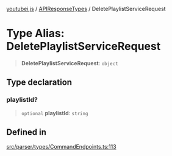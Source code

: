 [youtubei.js](../../../README.md) / [APIResponseTypes](../README.md) / DeletePlaylistServiceRequest

# Type Alias: DeletePlaylistServiceRequest

> **DeletePlaylistServiceRequest**: `object`

## Type declaration

### playlistId?

> `optional` **playlistId**: `string`

## Defined in

[src/parser/types/CommandEndpoints.ts:113](https://github.com/LuanRT/YouTube.js/blob/4729016fb98e7045ee4043857be7eef780c01e35/src/parser/types/CommandEndpoints.ts#L113)
